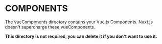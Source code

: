 # COMPONENTS

The vueComponents directory contains your Vue.js Components.
Nuxt.js doesn't supercharge these vueComponents.

**This directory is not required, you can delete it if you don't want to use it.**

